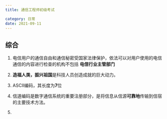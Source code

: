 ```yaml
---
title: 通信工程师初级考试

category: 日常
date: 2021-09-11
---
```


## 综合




1. 电信用户的通信自由和通信秘密受国家法律保护，依法可以对用户使用的电信通信的内容进行检查的机构不包括 **电信行业主管部门**

2. **造福人类，振兴祖国**是科技人员创造成就的巨大动力。

3. ASCII编码，其长度为**7**位

4. 信道编码是数字通信系统的重要注册部分，是将信息从信源**可靠地**传输到信宿的主要技术方法。

5. 

